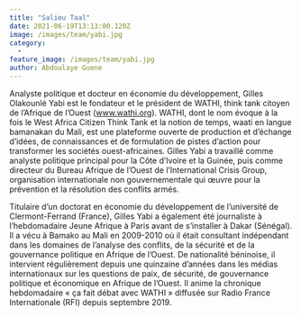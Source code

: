 ```yaml
---
title: "Salieu Taal"
date: 2021-06-19T13:13:00.120Z
image: /images/team/yabi.jpg
category:
  - 
feature_image: /images/team/yabi.jpg
author: Abdoulaye Guene
---
```

Analyste politique et docteur en économie du développement, Gilles Olakounlé Yabi est le fondateur et le président de WATHI, think tank citoyen de l’Afrique de l’Ouest (www.wathi.org). WATHI, dont le nom évoque à la fois le West Africa Citizen Think Tank et la notion de temps, waati en langue bamanakan du Mali, est une plateforme ouverte de production et d’échange d’idées, de connaissances et de formulation de pistes d’action pour transformer les sociétés ouest-africaines. 
Gilles Yabi a travaillé comme analyste politique principal pour la Côte d’Ivoire et la Guinée, puis comme directeur du Bureau Afrique de l’Ouest de l’International Crisis Group, organisation internationale non gouvernementale qui œuvre pour la prévention et la résolution des conflits armés. 

Titulaire d’un doctorat en économie du développement de l’université de Clermont-Ferrand (France), Gilles Yabi a également été journaliste à l’hebdomadaire Jeune Afrique à Paris avant de s’installer à Dakar (Sénégal). Il a vécu à Bamako au Mali en 2009-2010 où il était consultant indépendant dans les domaines de l’analyse des conflits, de la sécurité et de la gouvernance politique en Afrique de l’Ouest. De nationalité béninoise, il intervient régulièrement depuis une quinzaine d’années dans les médias internationaux sur les questions de paix, de sécurité, de gouvernance politique et économique en Afrique de l’Ouest. Il anime la chronique hebdomadaire « ça fait débat avec WATHI » diffusée sur Radio France Internationale (RFI) depuis septembre 2019.
